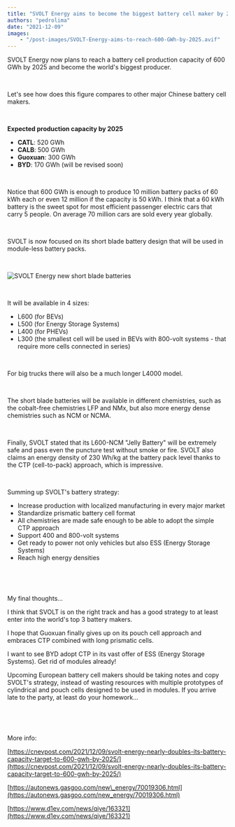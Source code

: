 ```yaml
---
title: "SVOLT Energy aims to become the biggest battery cell maker by 2025"
authors: "pedrolima"
date: "2021-12-09"
images: 
    - "/post-images/SVOLT-Energy-aims-to-reach-600-GWh-by-2025.avif"
---
```


SVOLT Energy now plans to reach a battery cell production capacity of 600 GWh by 2025 and become the world's biggest producer.

 

Let's see how does this figure compares to other major Chinese battery cell makers.

 

**Expected production capacity by 2025**

- **CATL**: 520 GWh
- **CALB**: 500 GWh
- **Guoxuan**: 300 GWh
- **BYD**: 170 GWh (will be revised soon)

 

Notice that 600 GWh is enough to produce 10 million battery packs of 60 kWh each or even 12 million if the capacity is 50 kWh. I think that a 60 kWh battery is the sweet spot for most efficient passenger electric cars that carry 5 people. On average 70 million cars are sold every year globally.

 

SVOLT is now focused on its short blade battery design that will be used in module-less battery packs.

 

![SVOLT Energy new short blade batteries](post-images/SVOLT-Energy-new-short-blade-batteries.avif)

 

It will be available in 4 sizes:

- L600 (for BEVs)
- L500 (for Energy Storage Systems)
- L400 (for PHEVs)
- L300 (the smallest cell will be used in BEVs with 800-volt systems - that require more cells connected in series)

 

For big trucks there will also be a much longer L4000 model.

 

The short blade batteries will be available in different chemistries, such as the cobalt-free chemistries LFP and NMx, but also more energy dense chemistries such as NCM or NCMA.

 

Finally, SVOLT stated that its L600-NCM "Jelly Battery" will be extremely safe and pass even the puncture test without smoke or fire. SVOLT also claims an energy density of 230 Wh/kg at the battery pack level thanks to the CTP (cell-to-pack) approach, which is impressive.

 

Summing up SVOLT's battery strategy:

- Increase production with localized manufacturing in every major market
- Standardize prismatic battery cell format
- All chemistries are made safe enough to be able to adopt the simple CTP approach
- Support 400 and 800-volt systems
- Get ready to power not only vehicles but also ESS (Energy Storage Systems)
- Reach high energy densities

 

 

My final thoughts...

I think that SVOLT is on the right track and has a good strategy to at least enter into the world's top 3 battery makers.

I hope that Guoxuan finally gives up on its pouch cell approach and embraces CTP combined with long prismatic cells.

I want to see BYD adopt CTP in its vast offer of ESS (Energy Storage Systems). Get rid of modules already!

Upcoming European battery cell makers should be taking notes and copy SVOLT's strategy, instead of wasting resources with multiple prototypes of cylindrical and pouch cells designed to be used in modules. If you arrive late to the party, at least do your homework...

 

 

More info:

[https://cnevpost.com/2021/12/09/svolt-energy-nearly-doubles-its-battery-capacity-target-to-600-gwh-by-2025/](https://cnevpost.com/2021/12/09/svolt-energy-nearly-doubles-its-battery-capacity-target-to-600-gwh-by-2025/)

[https://autonews.gasgoo.com/new\_energy/70019306.html](https://autonews.gasgoo.com/new_energy/70019306.html)

[https://www.d1ev.com/news/qiye/163321](https://www.d1ev.com/news/qiye/163321)

